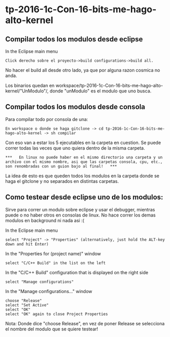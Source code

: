 # tp-2016-1c-Con-16-bits-me-hago-alto-kernel

## Compilar todos los modulos desde eclipse
In the Eclipse main menu

    Click derecho sobre el proyecto->build configurations->build all.

No hacer el build all desde otro lado, ya que por alguna razon cosmica no anda.

Los binarios quedan en workspace/tp-2016-1c-Con-16-bits-me-hago-alto-kernel/"UnModulo"/, donde "unModulo" es el modulo que uno busca.



## Compilar todos los modulos desde consola
Para compilar todo por consola de una:

    En workspace o donde se haga gitclone -> cd tp-2016-1c-Con-16-bits-me-hago-alto-kernel -> sh compilar

Con eso van a estar los 5 ejecutables en la carpeta en cuestion. Se puede correr todas las veces que uno quiera dentro de la misma carpeta.

    ***   En linux no puede haber en el mismo directorio una carpeta y un archivo con el mismo nombre, asi que las carpetas consola, cpu, etc., son renombradas con un guion bajo al final!   ***

La idea de esto es que queden todos los modulos en la carpeta donde se haga el gitclone y no separados en distintas carpetas.



## Como testear desde eclipse uno de los modulos:
Sirve para correr un modulo sobre eclipse y usar el debugger, mientras puede o no haber otros en consolas de linux. No hace correr los demas modulos en background ni nada asi :(

In the Eclipse main menu

    select "Project" -> "Properties" (alternatively, just hold the ALT-key down and hit Enter)

In the "Properties for (project name)" window

    select "C/C++ Build" in the list on the left

In the "C/C++ Build" configuration that is displayed on the right side

    select "Manage configurations"

In the "Manage configurations..." window

    choose "Release"
    select "Set Active"
    select "OK"
    select "OK" again to close Project Properties

Nota: Donde dice "choose Release", en vez de poner Release se selecciona el nombre del modulo que se quiere testear!
